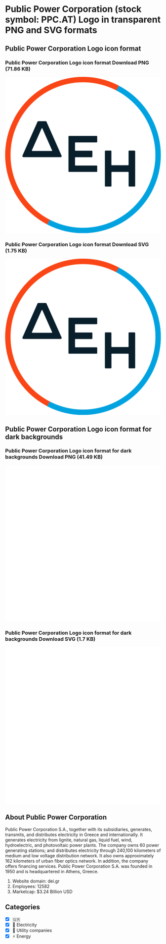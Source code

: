 # Public Power Corporation (stock symbol: PPC.AT) Logo in transparent PNG and SVG formats

## Public Power Corporation Logo icon format

### Public Power Corporation Logo icon format Download PNG (71.86 KB)

![Public Power Corporation Logo icon format Download PNG (71.86 KB)](/img/orig/PPC.AT-cbb3d24f.png)

### Public Power Corporation Logo icon format Download SVG (1.75 KB)

![Public Power Corporation Logo icon format Download SVG (1.75 KB)](/img/orig/PPC.AT-94ab91c1.svg)

## Public Power Corporation Logo icon format for dark backgrounds

### Public Power Corporation Logo icon format for dark backgrounds Download PNG (41.49 KB)

![Public Power Corporation Logo icon format for dark backgrounds Download PNG (41.49 KB)](/img/orig/PPC.AT.D-bde4f00f.png)

### Public Power Corporation Logo icon format for dark backgrounds Download SVG (1.7 KB)

![Public Power Corporation Logo icon format for dark backgrounds Download SVG (1.7 KB)](/img/orig/PPC.AT.D-8fc156c6.svg)

## About Public Power Corporation

Public Power Corporation S.A., together with its subsidiaries, generates, transmits, and distributes electricity in Greece and internationally. It generates electricity from lignite, natural gas, liquid fuel, wind, hydroelectric, and photovoltaic power plants. The company owns 60 power generating stations; and distributes electricity through 240,100 kilometers of medium and low voltage distribution network. It also owns approximately 162 kilometers of urban fiber optics network. In addition, the company offers financing services. Public Power Corporation S.A. was founded in 1950 and is headquartered in Athens, Greece.

1. Website domain: dei.gr
2. Employees: 12582
3. Marketcap: $3.24 Billion USD


## Categories
- [x] 🇬🇷
- [x] 🔋 Electricity
- [x] 🚰 Utility companies
- [x] ⚡ Energy
